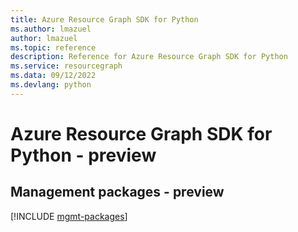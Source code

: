 ```yaml
---
title: Azure Resource Graph SDK for Python
ms.author: lmazuel
author: lmazuel
ms.topic: reference
description: Reference for Azure Resource Graph SDK for Python
ms.service: resourcegraph
ms.data: 09/12/2022
ms.devlang: python
---
```

# Azure Resource Graph SDK for Python - preview

## Management packages - preview
[!INCLUDE [mgmt-packages](resource-graph-mgmt-index.md)]